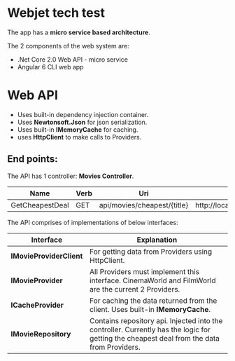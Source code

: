 # Webjet tech test

The app has a **micro service based architecture**.

The 2 components of the web system are:

*	.Net Core 2.0 Web API - micro service
*	Angular 6 CLI web app

# Web API

*	Uses built-in dependency injection container.
*	Uses **Newtonsoft.Json** for json serialization.
*	Uses built-in **IMemoryCache** for caching.
*	uses **HttpClient** to make calls to Providers.

## End points:

The API has 1 controller: **Movies Controller**.

| Name | Verb | Uri | Sample |
| --- | --- | --- | --- |
| GetCheapestDeal | GET | api/movies/cheapest/{title} | http://localhost:59039/api/movies/cheapest/Empire |

The API comprises of implementations of below interfaces:

| Interface | Explanation |
| --- | --- |
| **IMovieProviderClient** | For getting data from Providers using HttpClient. |
| **IMovieProvider** | All Providers must implement this interface. CinemaWorld and FilmWorld are the current 2 Providers. |
| **ICacheProvider** | For caching the data returned from the client. Uses built-in **IMemoryCache**. |
| **IMovieRepository** | Contains repository api. Injected into the controller. Currently has the logic for getting the cheapest deal from the data from Providers. |